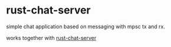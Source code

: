 # rust-chat-server

simple chat application based on messaging with mpsc tx and rx.

works together with [rust-chat-server](https://github.com/joordas/rust-chat-server)
